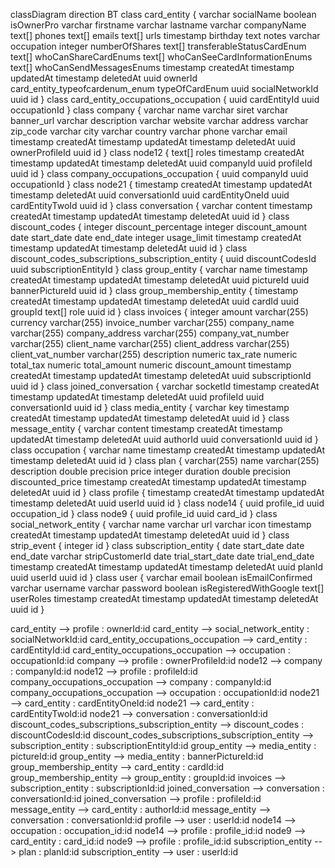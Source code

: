 classDiagram
direction BT
class card_entity {
   varchar socialName
   boolean isOwnerPro
   varchar firstname
   varchar lastname
   varchar companyName
   text[] phones
   text[] emails
   text[] urls
   timestamp birthday
   text notes
   varchar occupation
   integer numberOfShares
   text[] transferableStatusCardEnum
   text[] whoCanShareCardEnums
   text[] whoCanSeeCardInformationEnums
   text[] whoCanSendMessagesEnums
   timestamp createdAt
   timestamp updatedAt
   timestamp deletedAt
   uuid ownerId
   card_entity_typeofcardenum_enum typeOfCardEnum
   uuid socialNetworkId
   uuid id
}
class card_entity_occupations_occupation {
   uuid cardEntityId
   uuid occupationId
}
class company {
   varchar name
   varchar siret
   varchar banner_url
   varchar description
   varchar website
   varchar address
   varchar zip_code
   varchar city
   varchar country
   varchar phone
   varchar email
   timestamp createdAt
   timestamp updatedAt
   timestamp deletedAt
   uuid ownerProfileId
   uuid id
}
class node12 {
   text[] roles
   timestamp createdAt
   timestamp updatedAt
   timestamp deletedAt
   uuid companyId
   uuid profileId
   uuid id
}
class company_occupations_occupation {
   uuid companyId
   uuid occupationId
}
class node21 {
   timestamp createdAt
   timestamp updatedAt
   timestamp deletedAt
   uuid conversationId
   uuid cardEntityOneId
   uuid cardEntityTwoId
   uuid id
}
class conversation {
   varchar content
   timestamp createdAt
   timestamp updatedAt
   timestamp deletedAt
   uuid id
}
class discount_codes {
   integer discount_percentage
   integer discount_amount
   date start_date
   date end_date
   integer usage_limit
   timestamp createdAt
   timestamp updatedAt
   timestamp deletedAt
   uuid id
}
class discount_codes_subscriptions_subscription_entity {
   uuid discountCodesId
   uuid subscriptionEntityId
}
class group_entity {
   varchar name
   timestamp createdAt
   timestamp updatedAt
   timestamp deletedAt
   uuid pictureId
   uuid bannerPictureId
   uuid id
}
class group_membership_entity {
   timestamp createdAt
   timestamp updatedAt
   timestamp deletedAt
   uuid cardId
   uuid groupId
   text[] role
   uuid id
}
class invoices {
   integer amount
   varchar(255) currency
   varchar(255) invoice_number
   varchar(255) company_name
   varchar(255) company_address
   varchar(255) company_vat_number
   varchar(255) client_name
   varchar(255) client_address
   varchar(255) client_vat_number
   varchar(255) description
   numeric tax_rate
   numeric total_tax
   numeric total_amount
   numeric discount_amount
   timestamp createdAt
   timestamp updatedAt
   timestamp deletedAt
   uuid subscriptionId
   uuid id
}
class joined_conversation {
   varchar socketId
   timestamp createdAt
   timestamp updatedAt
   timestamp deletedAt
   uuid profileId
   uuid conversationId
   uuid id
}
class media_entity {
   varchar key
   timestamp createdAt
   timestamp updatedAt
   timestamp deletedAt
   uuid id
}
class message_entity {
   varchar content
   timestamp createdAt
   timestamp updatedAt
   timestamp deletedAt
   uuid authorId
   uuid conversationId
   uuid id
}
class occupation {
   varchar name
   timestamp createdAt
   timestamp updatedAt
   timestamp deletedAt
   uuid id
}
class plan {
   varchar(255) name
   varchar(255) description
   double precision price
   integer duration
   double precision discounted_price
   timestamp createdAt
   timestamp updatedAt
   timestamp deletedAt
   uuid id
}
class profile {
   timestamp createdAt
   timestamp updatedAt
   timestamp deletedAt
   uuid userId
   uuid id
}
class node14 {
   uuid profile_id
   uuid occupation_id
}
class node9 {
   uuid profile_id
   uuid card_id
}
class social_network_entity {
   varchar name
   varchar url
   varchar icon
   timestamp createdAt
   timestamp updatedAt
   timestamp deletedAt
   uuid id
}
class strip_event {
   integer id
}
class subscription_entity {
   date start_date
   date end_date
   varchar stripCustomerId
   date trial_start_date
   date trial_end_date
   timestamp createdAt
   timestamp updatedAt
   timestamp deletedAt
   uuid planId
   uuid userId
   uuid id
}
class user {
   varchar email
   boolean isEmailConfirmed
   varchar username
   varchar password
   boolean isRegisteredWithGoogle
   text[] userRoles
   timestamp createdAt
   timestamp updatedAt
   timestamp deletedAt
   uuid id
}

card_entity  -->  profile : ownerId:id
card_entity  -->  social_network_entity : socialNetworkId:id
card_entity_occupations_occupation  -->  card_entity : cardEntityId:id
card_entity_occupations_occupation  -->  occupation : occupationId:id
company  -->  profile : ownerProfileId:id
node12  -->  company : companyId:id
node12  -->  profile : profileId:id
company_occupations_occupation  -->  company : companyId:id
company_occupations_occupation  -->  occupation : occupationId:id
node21  -->  card_entity : cardEntityOneId:id
node21  -->  card_entity : cardEntityTwoId:id
node21  -->  conversation : conversationId:id
discount_codes_subscriptions_subscription_entity  -->  discount_codes : discountCodesId:id
discount_codes_subscriptions_subscription_entity  -->  subscription_entity : subscriptionEntityId:id
group_entity  -->  media_entity : pictureId:id
group_entity  -->  media_entity : bannerPictureId:id
group_membership_entity  -->  card_entity : cardId:id
group_membership_entity  -->  group_entity : groupId:id
invoices  -->  subscription_entity : subscriptionId:id
joined_conversation  -->  conversation : conversationId:id
joined_conversation  -->  profile : profileId:id
message_entity  -->  card_entity : authorId:id
message_entity  -->  conversation : conversationId:id
profile  -->  user : userId:id
node14  -->  occupation : occupation_id:id
node14  -->  profile : profile_id:id
node9  -->  card_entity : card_id:id
node9  -->  profile : profile_id:id
subscription_entity  -->  plan : planId:id
subscription_entity  -->  user : userId:id
